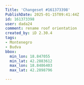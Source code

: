 ```yaml
---
Title: 'Changeset #161373398'
PublishDate: 2025-01-15T09:41:44Z
id: 161373398
user: dada24
comment: rename roof orientation
created_by: iD 2.30.4
tags:
- Montenegro
- Budva
bbox:
  min_lon: 18.847055
  min_lat: 42.2883612
  max_lon: 18.8486403
  max_lat: 42.2898796

---
```

